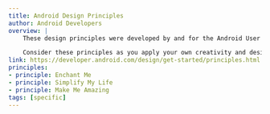 ```yaml
---
title: Android Design Principles
author: Android Developers
overview: |
    These design principles were developed by and for the Android User Experience Team to keep users' best interests in mind. For Android developers and designers, they continue to underlie the more detailed design guidelines for different types of devices.

    Consider these principles as you apply your own creativity and design thinking. Deviate with purpose.
link: https://developer.android.com/design/get-started/principles.html
principles:
- principle: Enchant Me
- principle: Simplify My Life
- principle: Make Me Amazing
tags: [specific]
---
```

